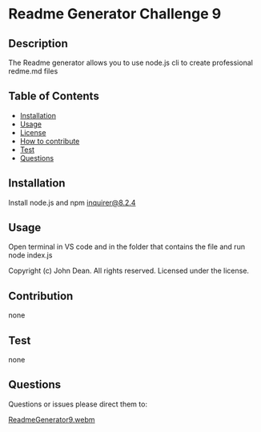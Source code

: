 # Readme Generator Challenge 9 
  ## Description 
  The Readme generator allows you to use node.js cli to create professional redme.md files
  ## Table of Contents
  - [Installation](#Installation)
  - [Usage](#Usage)
  - [License](#License)
  - [How to contribute](#Contribution)
  - [Test](#Test)
  - [Questions](#Questions)
  ## Installation
  Install node.js and npm inquirer@8.2.4
  ## Usage
  Open terminal in VS code and in the folder that contains the file and run node index.js
   
   
  Copyright (c) John Dean.  All rights reserved. Licensed under the  license.
  ## Contribution
   none
  ## Test
  none
  ## Questions

  Questions or issues please direct them to: 
  

[ReadmeGenerator9.webm](https://user-images.githubusercontent.com/113262365/224526912-3a9b86cd-351c-4c94-ae02-f0c72793813d.webm)
